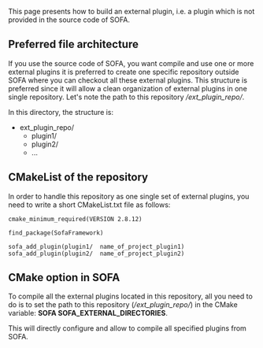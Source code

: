 This page presents how to build an external plugin,
i.e. a plugin which is not provided in the source code of SOFA.

Preferred file architecture
---------------------------

If you use the source code of SOFA, you want compile and use one or more
external plugins it is preferred to create one specific repository
outside SOFA where you can checkout all these external plugins.
This structure is preferred since it will allow a clean organization
of external plugins in one single repository.
Let's note the path to this repository */ext_plugin_repo/*.

In this directory, the structure is:

- ext_plugin_repo/
    - plugin1/
    - plugin2/
    - ...


CMakeList of the repository
---------------------------

In order to handle this repository as one single set of external plugins,
you need to write a short CMakeList.txt file as follows:

```
cmake_minimum_required(VERSION 2.8.12)

find_package(SofaFramework)

sofa_add_plugin(plugin1/  name_of_project_plugin1)
sofa_add_plugin(plugin2/  name_of_project_plugin2)
```

CMake option in SOFA
--------------------

To compile all the external plugins located in this repository,
all you need to do is to set the path to this repository (*/ext_plugin_repo/*)
in the CMake variable: **SOFA SOFA\_EXTERNAL\_DIRECTORIES**.

This will directly configure and allow to compile all specified plugins from SOFA.